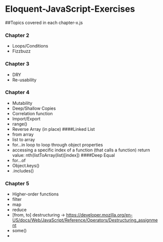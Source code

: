# Eloquent-JavaScript-Exercises
##Topics covered in each chapter-x.js
### Chapter 2
- Loops/Conditions
- Fizzbuzz

### Chapter 3
- DRY
- Re-usability

### Chapter 4
- Mutability
- Deep/Shallow Copies
- Correlation function
- Import/Export
- range()
- Reverse Array (in place)
####Linked List
- from array
- list to array
- for...in loop to loop through object properties
- accessing a specific index of a function (that calls a function) return value: nth(listToArray(list)[index]) 
####Deep Equal
- for...of
- Object.keys()
- .includes()

### Chapter 5
- Higher-order functions
- filter
- map
- reduce
- [from, to] destructuring -> https://developer.mozilla.org/en-US/docs/Web/JavaScript/Reference/Operators/Destructuring_assignment
- some()
- 